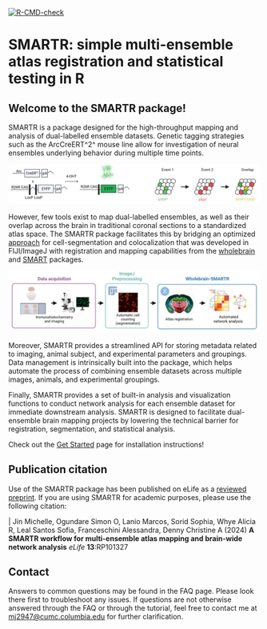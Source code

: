  <!-- badges: start -->
  [![R-CMD-check](https://github.com/mjin1812/SMARTR/actions/workflows/R-CMD-check.yaml/badge.svg)](https://github.com/mjin1812/SMARTR/actions/workflows/R-CMD-check.yaml)
 <!-- badges: end -->


# SMARTR: **s**imple **m**ulti-ensemble **a**tlas **r**egistration and statistical **t**esting in **R**


## Welcome to the SMARTR package!


SMARTR is a package designed for the high-throughput mapping and analysis of dual-labelled ensemble datasets. Genetic tagging strategies such as the ArcCreERT^2^ mouse line allow for investigation of neural ensembles underlying behavior during multiple time points.

![*Tagging two ensembles using the ArcCreERT^2^ mouse line*](man/figures/1.pipeline_tagging_schematic.jpg)


However, few tools exist to map dual-labelled ensembles, as well as their overlap across the brain in traditional coronal sections to a standardized atlas space. The SMARTR package facilitates this by bridging an optimized [approach](https://osf.io/ynqp7/) for cell-segmentation and colocalization that was developed in FIJI/ImageJ with registration and mapping capabilities from the [wholebrain](https://github.com/tractatus/wholebrain) and [SMART](https://github.com/mjin1812/SMART) packages. 

![*Pipeline overview*](man/figures/2.general_pipeline_schematic.jpg)

Moreover, SMARTR provides a streamlined API for storing metadata related to imaging, animal subject, and experimental parameters and groupings. Data management is intrinsically built into the package, which helps automate the process of combining ensemble datasets across multiple images, animals, and experimental groupings.

Finally, SMARTR provides a set of built-in analysis and visualization functions to conduct network analysis for each ensemble dataset for immediate downstream analysis. SMARTR is designed to facilitate dual-ensemble brain mapping projects by lowering the technical barrier for registration, segmentation, and statistical analysis.

Check out the [Get Started](https://mjin1812.github.io/SMARTR/articles/SMARTR) page for installation instructions! 

## Publication citation

Use of the SMARTR package has been published on eLife as a [reviewed preprint](https://doi.org/10.7554/eLife.101327.1). If you are using SMARTR for academic purposes, please use the following citation:

|   Jin Michelle, Ogundare Simon O, Lanio Marcos, Sorid Sophia, Whye Alicia R, Leal Santos Sofia, Franceschini Alessandra, Denny Christine A (2024) **A SMARTR workflow for multi-ensemble atlas mapping and brain-wide network analysis** _eLife_ **13**:RP101327


## Contact
Answers to common questions may be found in the FAQ page. Please look there first to troubleshoot any issues. If questions are not otherwise answered through the FAQ or through the tutorial, feel free to contact me at [mj2947@cumc.columbia.edu](mailto:mj2947@cumc.columbia.edu) for further clarification.
